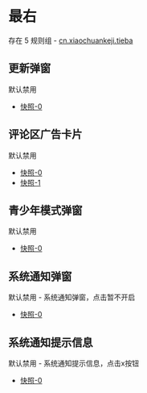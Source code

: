 # 最右

存在 5 规则组 - [cn.xiaochuankeji.tieba](/src/apps/cn.xiaochuankeji.tieba.ts)

## 更新弹窗

默认禁用

- [快照-0](https://i.gkd.li/import/12660882)

## 评论区广告卡片

默认禁用

- [快照-0](https://i.gkd.li/import/12661011)
- [快照-1](https://i.gkd.li/import/12661028)

## 青少年模式弹窗

默认禁用

- [快照-0](https://i.gkd.li/import/12660929)

## 系统通知弹窗

默认禁用 - 系统通知弹窗，点击暂不开启

- [快照-0](https://i.gkd.li/import/12660823)

## 系统通知提示信息

默认禁用 - 系统通知提示信息，点击x按钮

- [快照-0](https://i.gkd.li/import/12660851)
